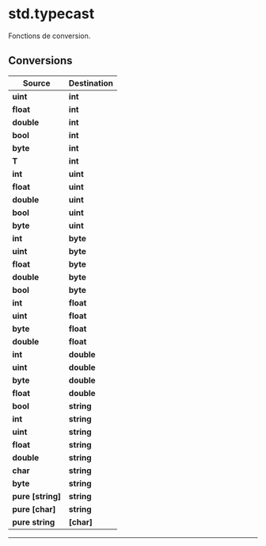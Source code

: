 # std.typecast

Fonctions de conversion.
## Conversions
|Source|Destination|
|-|-|
|**uint**|**int**|
|**float**|**int**|
|**double**|**int**|
|**bool**|**int**|
|**byte**|**int**|
|**T**|**int**|
|**int**|**uint**|
|**float**|**uint**|
|**double**|**uint**|
|**bool**|**uint**|
|**byte**|**uint**|
|**int**|**byte**|
|**uint**|**byte**|
|**float**|**byte**|
|**double**|**byte**|
|**bool**|**byte**|
|**int**|**float**|
|**uint**|**float**|
|**byte**|**float**|
|**double**|**float**|
|**int**|**double**|
|**uint**|**double**|
|**byte**|**double**|
|**float**|**double**|
|**bool**|**string**|
|**int**|**string**|
|**uint**|**string**|
|**float**|**string**|
|**double**|**string**|
|**char**|**string**|
|**byte**|**string**|
|**pure [string]**|**string**|
|**pure [char]**|**string**|
|**pure string**|**[char]**|


***
